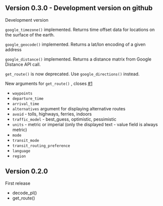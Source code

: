 
## Version 0.3.0 - Development version on github

Development version

`google_timezone()` implemented. Returns time offset data for locations on the surface of the earth.

`google_geocode()` implemented. Returns a lat/lon encoding of a given address

`google_distance()` implemented. Returns a distance matrix from Google Distance API call.

`get_route()` is now deprecated. Use `google_directions()` instead.

New arguments for `get_route()` , closes [#1](https://github.com/SymbolixAU/googleway/issues/1)

* `waypoints`
* `departure_time` 
* `arrival_time`
* `alternatives` argument for displaying alternative routes
* `avoid` - tolls, highways, ferries, indoors
* `traffic_model` - best_guess, optimistic, pessimistic
* `units` - metric or imperial (only the displayed text - value field is always metric)
* `mode`
* `transit_mode`
* `transit_routing_preference`
* `language`
* `region`


## Version 0.2.0

First release

* decode_pl()
* get_route()
